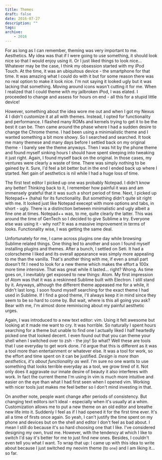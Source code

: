 ```yaml
---
title: Themes
draft: false
date: 2016-07-27
description: ""
tags:
archive:
    - 2016
---
```


For as long as I can remember, theming was very important to me. Aesthetics. My idea was that if I were going to use something, it should look nice so that I would enjoy using it. Or I just liked things to look nice... Whatever may be the case, I think my obsession started with my iPod Touch. At the time, it was an ubiquitous device - the smartphone for that time. It was amazing what I could do with it but for some reason there was no real option to make it look nice. I'm not saying it looked ugly but it was lacking that something. Moving around icons wasn't cutting it for me. When I realized that I could theme with my jailbroken iPod, I was elated. I proceeded to change and assess for hours on end - all this for a stupid little device!

<!-- more -->

However, something about the idea wore me out and when I got my Nexus 4 I didn't customize it at all with themes. Instead, I opted for functionality and performance. I flashed many ROMs and kernels trying to get it to be the best it can be. Then came around the phase where I had a sudden desire to change the Chrome theme. I had been using a minimialistic theme and I wanted something a bit more showy. So I searched and searched. It took me many themese and many days before I settled back on my original theme - I barely see the theme anyways. Then I was hit by the phone theme and found myself sinking hours I should have spent sleeping into tweaking it just right. Again, I found myself back on the original. In those cases, my ventures were clearly a waste of time. There was simply nothing to be gained by it. Sure, I'd feel a bit better but in the end I ended back up where I started. Net gain of aesthetics is nil while I had a huge loss of time.

The first text editor I picked up one was probably Notepad. I didn't know any better! Thinking back to it, I remember how painful it was and am immensely grateful that it was such a short period of time. Next, I picked up Notepad++ (haha) for its functionality. But something didn't quite sit right with me. It looked just like Notepad execept with more options and tabs, in short - ugly. There is a distinction between minimalistic and ugly albeit a fine one at times. Notepad++ was, to me, quite clearly the latter. This was around the time of GenTech so I decided to give Sublime a try. Everyone else was using it - why not? It was a massive improvement in terms of looks. Functionality wise, I was getting the same deal.

Unfortunately for me, I came across plugins one day while browsing Sublime related things. One thing led to another and soon I found myself installing plugins and themes. After a bunch, I settled on Seti. It had a colorscheme I liked and its overall appearance was simply more appealing to me than the vanilla. That's another thing with me, if even a small part doesn't fit I need to look for a new theme which makes the effort a 100x more time intensive. That was great while it lasted... right? Wrong. As time goes on, I inevitably get exposed to new things: Atom. My first impression of Atom was that it was a reskinned Sublime built with Electron. I still stand by it. Anyways, although the different theme appeased me for a while, it didn't last long. I soon found myself searching for the exact theme I had used in Sublime. If I find a good theme, I'll always keep it in mind since they seem to be so hard to come by. But wait, where is this all going you ask? Bear with me, I'm almost done reminiscing about my painful aesthetic urges.

Again, I was introduced to a new text editor: vim. Using it felt awesome but looking at it made me want to cry. It was horrible. So naturally I spent hours searching for a theme but unable to find one I actually liked I half heartedly picked one that looked decent. I even found out that you can theme your shell when I switched over to zsh - the joy! So what? Well these are tools that I use everyday to get work done. I'd argue that this is different as it was a tool more than entertainment or whatever else. It was a tool for work, so the effort and time spent on it can be justified. *Design is more than aesthetics, it's about functionality as well*. I'm sure no one wants to use something that looks terrible everyday as a tool, we grow tired of it. Not only does it aggravate our innate desire of beauty it also interferes with work. In fact the current theme I'm using in vim is much more intuitive and easier on the eye than what I had first seen when I opened vim. Working with nicer tools just makes me feel better so I don't mind investing in that.

On another note, people want change after periods of consistency. But changing text editors isn't ideal - especially when it's usually at a whim. Customization allows me to put a new theme on an old editor and breathe new life into it. Suddenly I feel as if I had opened it for the first time ever. It's all a time of firsts once again. So yeah, I can't justify the time spent on my phone and devices but on the shell and editor I don't feel as bad about. I mean I still do because it's so hard choosing one that I like. I've considered designing my own, trust me. However, with the tendency at which I like to switch I'd say it's better for me to just find new ones. Besides, I couldn't even tell you what I want. To wrap that up: I came up with this idea to write about because I just switched my neovim theme (to `one`) and I am liking it... so far.
